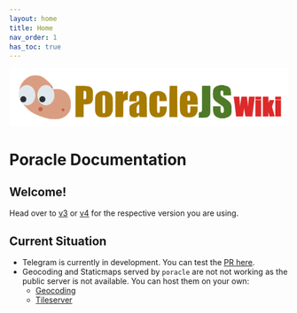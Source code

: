 ```yaml
---
layout: home
title: Home
nav_order: 1
has_toc: true
---
```


![logo](assets/PoracleJSWiki.png)
# Poracle Documentation

## Welcome! 
Head over to [v3](v3) or [v4](v4) for the respective version you are using.

## Current Situation
- Telegram is currently in development. You can test the [PR here](https://github.com/KartulUdus/PoracleJS/pull/246).
- Geocoding and Staticmaps served by `poracle` are not not working as the public server is not available. You can host them on your own:
    - [Geocoding](https://github.com/mediagis/nominatim-docker)
    - [Tileserver](https://github.com/123FLO321/SwiftTileserverCache)
